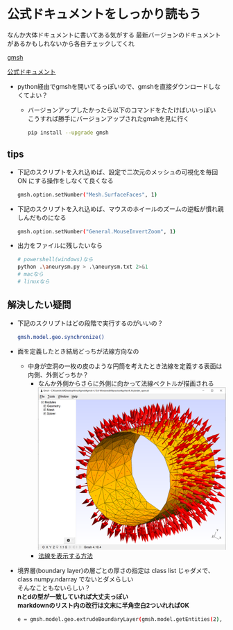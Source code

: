 # 公式ドキュメントをしっかり読もう

なんか大体ドキュメントに書いてある気がする
最新バージョンのドキュメントがあるかもしれないから各自チェックしてくれ

[gmsh](https://gmsh.info/)

[公式ドキュメント](http://gmsh.info/dev/doc/texinfo/gmsh.pdf)

- python経由でgmshを開いてるっぽいので、gmshを直接ダウンロードしなくてよい？
  - バージョンアップしたかったら以下のコマンドをたたけばいいっぽい  
    こうすれば勝手にバージョンアップされたgmshを見に行く

    ```sh
    pip install --upgrade gmsh
    ```

## tips

- 下記のスクリプトを入れ込めば、設定で二次元のメッシュの可視化を毎回 ON にする操作をしなくて良くなる

  ```sh
  gmsh.option.setNumber("Mesh.SurfaceFaces", 1)
  ```

- 下記のスクリプトを入れ込めば、マウスのホイールのズームの逆転が慣れ親しんだものになる

  ```sh
  gmsh.option.setNumber("General.MouseInvertZoom", 1)
  ```

- 出力をファイルに残したいなら

  ```sh
  # powershell(windows)なら
  python .\aneurysm.py > .\aneurysm.txt 2>&1
  # macなら
  # linuxなら
  ```

## 解決したい疑問

- 下記のスクリプトはどの段階で実行するのがいいの？

  ```sh
  gmsh.model.geo.synchronize()
  ```

- 面を定義したとき結局どっちが法線方向なの

  - 中身が空洞の一枚の皮のような円筒を考えたとき法線を定義する表面は内側、外側どっちか？
    - なんか外側からさらに外側に向かって法線ベクトルが描画される
      ![法線画像](./images/normal_vector.png)
    - [法線を表示する方法](https://www.rccm.co.jp/icem/pukiwiki/index.php?2D%E3%83%A1%E3%83%83%E3%82%B7%E3%83%A5%E3%81%AE%E6%B3%95%E7%B7%9A%E6%96%B9%E5%90%91%E3%83%99%E3%82%AF%E3%83%88%E3%83%AB%E3%81%AE%E8%A1%A8%E7%A4%BA%28Gmsh%29)

- 境界層(boundary layer)の層ごとの厚さの指定は class list じゃダメで、class numpy.ndarray でないとダメらしい  
そんなこともないらしい？  
**nとdの型が一致していれば大丈夫っぽい**  
**markdownのリスト内の改行は文末に半角空白2ついれればOK**

  ```sh
  e = gmsh.model.geo.extrudeBoundaryLayer(gmsh.model.getEntities(2), n, -d, True)
  ```
